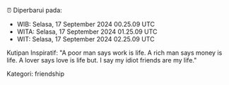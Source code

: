 ⏰ Diperbarui pada:
- WIB: Selasa, 17 September 2024 00.25.09 UTC
- WITA: Selasa, 17 September 2024 01.25.09 UTC
- WIT: Selasa, 17 September 2024 02.25.09 UTC

Kutipan Inspiratif:
"A poor man says work is life. A rich man says money is life. A lover says love is life but. I say my idiot friends are my life."


Kategori: friendship

